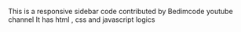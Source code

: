 This is a responsive sidebar 
code contributed by Bedimcode youtube channel
It has html , css and javascript logics 